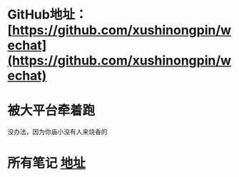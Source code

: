 # GitHub地址： [https://github.com/xushinongpin/wechat](https://github.com/xushinongpin/wechat)

# 被大平台牵着跑

没办法，因为你庙小没有人来烧香的

# 所有笔记 [地址](https://gitbook.ilvtian.vip/)





